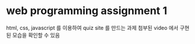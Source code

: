 # web programming assignment 1

html, css, javascript 를 이용하여 quiz site 를 만드는 과제
첨부된 video 에서 구현된 모습을 확인할 수 있음

